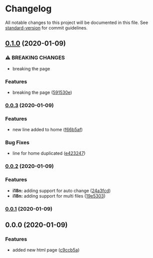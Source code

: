 # Changelog

All notable changes to this project will be documented in this file. See [standard-version](https://github.com/conventional-changelog/standard-version) for commit guidelines.

## [0.1.0](https://github.com/gforti/standard-version-test/compare/v0.0.3...v0.1.0) (2020-01-09)


### ⚠ BREAKING CHANGES

* breaking the page

### Features

* breaking the page ([591530e](https://github.com/gforti/standard-version-test/commit/591530e9c297619cad10380bcd32321da9c13660))

### [0.0.3](https://github.com/gforti/standard-version-test/compare/v0.0.2...v0.0.3) (2020-01-09)


### Features

* new line added to home ([f66b5af](https://github.com/gforti/standard-version-test/commit/f66b5afc1358b7b9eec1d0a55c1891d7fad656a0))


### Bug Fixes

* line for home duplicated ([e423247](https://github.com/gforti/standard-version-test/commit/e423247ce09d0ce4d2ceaccd1f9cef6944d58faf))

### [0.0.2](https://github.com/gforti/standard-version-test/compare/v0.0.1...v0.0.2) (2020-01-09)


### Features

* **i18n:** adding support for auto change ([24a3fcd](https://github.com/gforti/standard-version-test/commit/24a3fcdd081c71a47eacf2a5d2738900b3d96135))
* **i18n:** adding support for multi files ([19e5303](https://github.com/gforti/standard-version-test/commit/19e5303c2853817cca03685d3f72d915c9cd11a6))

### [0.0.1](https://github.com/gforti/standard-version-test/compare/v0.0.0...v0.0.1) (2020-01-09)

## 0.0.0 (2020-01-09)


### Features

* added new html page ([c9ccb5a](https://github.com/gforti/standard-version-test/commit/c9ccb5ae071ffda473f16c25e8038203ce429eed))
